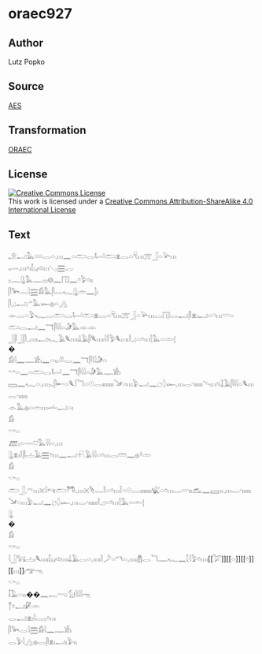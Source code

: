# oraec927

## Author

Lutz Popko

## Source

[AES](https://github.com/simondschweitzer/aes)

## Transformation

[ORAEC](https://oraec.github.io/)

## License

<a rel="license" href="http://creativecommons.org/licenses/by-sa/4.0/"><img alt="Creative Commons License" style="border-width:0" src="https://i.creativecommons.org/l/by-sa/4.0/88x31.png" /></a><br />This work is licensed under a <a rel="license" href="http://creativecommons.org/licenses/by-sa/4.0/">Creative Commons Attribution-ShareAlike 4.0 International License</a>

## Text

𓄂𓂝𓅓𓄲𓂋𓏏𓈒𓏥𓈖𓏏𓂧𓂋𓂡𓂧𓁷𓂋𓏏𓄛𓏥𓊄𓃀𓏏𓅪𓏥<br>
𓂷𓈒𓏥𓏌𓏤𓇜𓏤𓌽𓏥𓂅𓈗𓐛<br>
𓊪𓊃𓊮𓅓𓊃𓊪𓊪𓊗𓈖𓉔𓈖𓏌𓅱𓏌𓏤𓏤<br>
𓋴𓅨𓂋𓇋𓈗𓀁𓅓𓋴𓂋𓆑𓊮𓏛𓈖𓂭𓏤<br>
𓋴𓈎𓂝𓂐𓅓𓆱𓐍𓏏𓂻<br>
𓁹𓂋𓏏𓅱𓆑𓂋𓂧𓂋𓂡𓂧𓁷𓂋𓏏𓄛𓏥𓊄𓃀𓏏𓅪𓏥𓂋𓉔𓂋𓂝𓋴𓁷𓏤𓂝𓏏𓄹𓏥𓎟𓏏<br>
𓂧𓂋𓂝𓈖𓄓𓋴𓇋𓇋𓏏𓀏𓅓𓁹𓁹<br>
𓃀𓋴𓃀𓋴𓈒𓈒𓏥𓏤𓂝𓆑𓄿𓆰𓏥𓏤𓍑𓄿𓋴𓆰𓏥𓏤𓇋𓎛𓅱𓆰𓏥𓏤𓎛𓈎𓏏𓏌𓏥𓇛𓅓𓏏𓏛𓂆<br>
�<br>
𓀁𓇋𓈖𓊃𓀀𓏤𓈖𓏏𓏭𓌨𓂋𓈖𓄓𓋴𓇋𓇋𓀏𓏏<br>
𓎡𓏏𓈖𓏏𓂧𓂋𓂡𓈖𓄓𓋴𓇋𓇋𓏏𓀏𓅓𓊃𓀀𓏤<br>
𓈙𓈖𓆑𓏏𓈒𓏥𓂄𓋴𓄡𓏏𓆰𓌉𓆓𓏏𓇳𓂋𓏤𓏤𓏤𓏤𓏤𓏤𓏤𓏤𓍁𓏏𓏥𓅱𓂝𓈖𓐎𓆭𓆱𓈒𓏥𓂋𓎆𓏤𓏤𓏤𓏤𓏤𓏤𓄢𓏥𓏌𓏤𓆼𓄿𓋴𓇋𓇋𓏏𓆰𓏥𓂋𓎆𓏤𓏤𓏤𓏤𓏤𓏤<br>
𓁹𓅓𓐍𓏏𓏛𓏥𓌡𓂝𓏏𓏤<br>
𓀁<br>
𓎡𓏏<br>
𓊏𓊪𓏏𓇠𓈞𓅓𓇋𓇋𓏏𓈒𓏥<br>
𓊮𓁷𓏤𓎛𓋴𓐟𓄿𓈗𓏌𓏥𓈖𓂝𓍯𓄿𓇋𓇋𓏏𓏌𓏥𓂋𓏠𓈖𓐍𓍊𓏛<br>
𓀁<br>
𓎡𓏏<br>
𓂧𓃀𓈒𓍼𓏥𓏴𓇋𓄞𓂧𓇭𓈒𓏥𓏴𓌸𓂋𓎛𓏏𓏌𓏥𓌉𓏏𓇳𓂋𓏤𓏤𓏤𓏤𓏤𓏤𓏤𓏤𓆤𓏏𓏌𓏥𓂋𓎆𓎆𓎆𓏤𓏤𓃹𓈖𓈙𓏭𓈒𓏥𓂋𓎆𓏤𓏤𓏤𓏤𓏤𓏤𓍁𓏏𓏥𓅱𓂝𓈖𓐎𓆭𓆱𓈒𓏥𓂋𓎆𓏤𓏤𓏤𓏤𓏤𓏤𓎛𓈎𓏏𓏌𓏥𓇛𓅓𓏏𓏛𓂆<br>
𓊮<br>
�<br>
𓀁<br>
𓎡𓏏<br>
𓇋𓃀𓃙𓐟𓏤𓆰𓏥𓏤𓇜𓏤𓌽𓏥𓏤𓍑𓄿𓂋𓏏𓈒𓏥𓏤𓎛𓌳𓏏𓎔𓏏𓈒𓏥𓏤𓆣𓂋𓆓𓊃𓆑𓈖𓇜𓇋𓅱𓏌𓏥𓏤[[𓅯]][[𓏏]][[𓏌]][[𓏥]]𓏤𓅠𓁸<br>
𓎡𓏏<br>
𓄥𓄿𓏏𓏭��𓈖𓉻𓂸𓃩𓌙𓇋𓇋𓁸<br>
𓐩𓏌𓂝𓏞𓏛<br>
𓂋𓂝𓁷𓏤𓇋𓂋𓊪𓏌𓏥<br>
𓋴𓅨𓂋𓇋𓈗𓀁𓇋𓈖𓊃𓀀𓏤<br>
𓂋𓅱𓇋𓂻𓐍𓂋𓋴𓁷𓏤𓂝𓏤𓅱𓏭<br>
